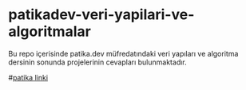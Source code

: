 # patikadev-veri-yapilari-ve-algoritmalar
Bu repo içerisinde patika.dev müfredatındaki veri yapıları ve algoritma dersinin sonunda projelerinin cevapları bulunmaktadır.

#[patika linki](https://app.patika.dev/bzceval)
